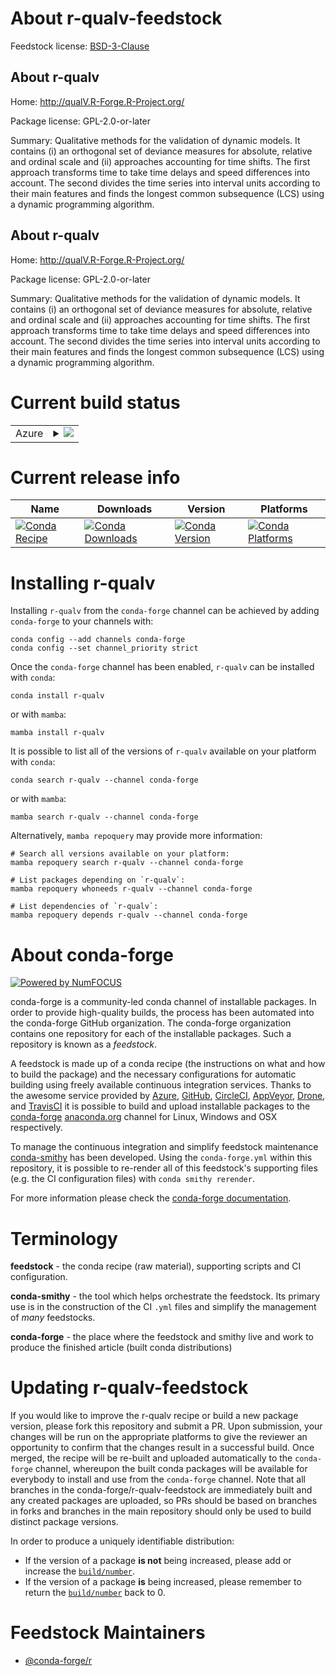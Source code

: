 About r-qualv-feedstock
=======================

Feedstock license: [BSD-3-Clause](https://github.com/conda-forge/r-qualv-feedstock/blob/main/LICENSE.txt)


About r-qualv
-------------

Home: http://qualV.R-Forge.R-Project.org/

Package license: GPL-2.0-or-later

Summary: Qualitative methods for the validation of dynamic models. It contains (i) an orthogonal set of deviance measures for absolute, relative and ordinal scale and (ii) approaches accounting for time shifts. The first approach transforms time to take time delays and speed differences into account. The second divides the time series into interval units according to their main features and finds the longest common subsequence (LCS) using a dynamic programming algorithm.

About r-qualv
-------------

Home: http://qualV.R-Forge.R-Project.org/

Package license: GPL-2.0-or-later

Summary: Qualitative methods for the validation of dynamic models. It contains (i) an orthogonal set of deviance measures for absolute, relative and ordinal scale and (ii) approaches accounting for time shifts. The first approach transforms time to take time delays and speed differences into account. The second divides the time series into interval units according to their main features and finds the longest common subsequence (LCS) using a dynamic programming algorithm.

Current build status
====================


<table>
    
  <tr>
    <td>Azure</td>
    <td>
      <details>
        <summary>
          <a href="https://dev.azure.com/conda-forge/feedstock-builds/_build/latest?definitionId=8340&branchName=main">
            <img src="https://dev.azure.com/conda-forge/feedstock-builds/_apis/build/status/r-qualv-feedstock?branchName=main">
          </a>
        </summary>
        <table>
          <thead><tr><th>Variant</th><th>Status</th></tr></thead>
          <tbody><tr>
              <td>linux_64_r_base4.3</td>
              <td>
                <a href="https://dev.azure.com/conda-forge/feedstock-builds/_build/latest?definitionId=8340&branchName=main">
                  <img src="https://dev.azure.com/conda-forge/feedstock-builds/_apis/build/status/r-qualv-feedstock?branchName=main&jobName=linux&configuration=linux%20linux_64_r_base4.3" alt="variant">
                </a>
              </td>
            </tr><tr>
              <td>linux_64_r_base4.4</td>
              <td>
                <a href="https://dev.azure.com/conda-forge/feedstock-builds/_build/latest?definitionId=8340&branchName=main">
                  <img src="https://dev.azure.com/conda-forge/feedstock-builds/_apis/build/status/r-qualv-feedstock?branchName=main&jobName=linux&configuration=linux%20linux_64_r_base4.4" alt="variant">
                </a>
              </td>
            </tr><tr>
              <td>osx_64_r_base4.3</td>
              <td>
                <a href="https://dev.azure.com/conda-forge/feedstock-builds/_build/latest?definitionId=8340&branchName=main">
                  <img src="https://dev.azure.com/conda-forge/feedstock-builds/_apis/build/status/r-qualv-feedstock?branchName=main&jobName=osx&configuration=osx%20osx_64_r_base4.3" alt="variant">
                </a>
              </td>
            </tr><tr>
              <td>osx_64_r_base4.4</td>
              <td>
                <a href="https://dev.azure.com/conda-forge/feedstock-builds/_build/latest?definitionId=8340&branchName=main">
                  <img src="https://dev.azure.com/conda-forge/feedstock-builds/_apis/build/status/r-qualv-feedstock?branchName=main&jobName=osx&configuration=osx%20osx_64_r_base4.4" alt="variant">
                </a>
              </td>
            </tr><tr>
              <td>win_64_r_base4.3</td>
              <td>
                <a href="https://dev.azure.com/conda-forge/feedstock-builds/_build/latest?definitionId=8340&branchName=main">
                  <img src="https://dev.azure.com/conda-forge/feedstock-builds/_apis/build/status/r-qualv-feedstock?branchName=main&jobName=win&configuration=win%20win_64_r_base4.3" alt="variant">
                </a>
              </td>
            </tr><tr>
              <td>win_64_r_base4.4</td>
              <td>
                <a href="https://dev.azure.com/conda-forge/feedstock-builds/_build/latest?definitionId=8340&branchName=main">
                  <img src="https://dev.azure.com/conda-forge/feedstock-builds/_apis/build/status/r-qualv-feedstock?branchName=main&jobName=win&configuration=win%20win_64_r_base4.4" alt="variant">
                </a>
              </td>
            </tr>
          </tbody>
        </table>
      </details>
    </td>
  </tr>
</table>

Current release info
====================

| Name | Downloads | Version | Platforms |
| --- | --- | --- | --- |
| [![Conda Recipe](https://img.shields.io/badge/recipe-r--qualv-green.svg)](https://anaconda.org/conda-forge/r-qualv) | [![Conda Downloads](https://img.shields.io/conda/dn/conda-forge/r-qualv.svg)](https://anaconda.org/conda-forge/r-qualv) | [![Conda Version](https://img.shields.io/conda/vn/conda-forge/r-qualv.svg)](https://anaconda.org/conda-forge/r-qualv) | [![Conda Platforms](https://img.shields.io/conda/pn/conda-forge/r-qualv.svg)](https://anaconda.org/conda-forge/r-qualv) |

Installing r-qualv
==================

Installing `r-qualv` from the `conda-forge` channel can be achieved by adding `conda-forge` to your channels with:

```
conda config --add channels conda-forge
conda config --set channel_priority strict
```

Once the `conda-forge` channel has been enabled, `r-qualv` can be installed with `conda`:

```
conda install r-qualv
```

or with `mamba`:

```
mamba install r-qualv
```

It is possible to list all of the versions of `r-qualv` available on your platform with `conda`:

```
conda search r-qualv --channel conda-forge
```

or with `mamba`:

```
mamba search r-qualv --channel conda-forge
```

Alternatively, `mamba repoquery` may provide more information:

```
# Search all versions available on your platform:
mamba repoquery search r-qualv --channel conda-forge

# List packages depending on `r-qualv`:
mamba repoquery whoneeds r-qualv --channel conda-forge

# List dependencies of `r-qualv`:
mamba repoquery depends r-qualv --channel conda-forge
```


About conda-forge
=================

[![Powered by
NumFOCUS](https://img.shields.io/badge/powered%20by-NumFOCUS-orange.svg?style=flat&colorA=E1523D&colorB=007D8A)](https://numfocus.org)

conda-forge is a community-led conda channel of installable packages.
In order to provide high-quality builds, the process has been automated into the
conda-forge GitHub organization. The conda-forge organization contains one repository
for each of the installable packages. Such a repository is known as a *feedstock*.

A feedstock is made up of a conda recipe (the instructions on what and how to build
the package) and the necessary configurations for automatic building using freely
available continuous integration services. Thanks to the awesome service provided by
[Azure](https://azure.microsoft.com/en-us/services/devops/), [GitHub](https://github.com/),
[CircleCI](https://circleci.com/), [AppVeyor](https://www.appveyor.com/),
[Drone](https://cloud.drone.io/welcome), and [TravisCI](https://travis-ci.com/)
it is possible to build and upload installable packages to the
[conda-forge](https://anaconda.org/conda-forge) [anaconda.org](https://anaconda.org/)
channel for Linux, Windows and OSX respectively.

To manage the continuous integration and simplify feedstock maintenance
[conda-smithy](https://github.com/conda-forge/conda-smithy) has been developed.
Using the ``conda-forge.yml`` within this repository, it is possible to re-render all of
this feedstock's supporting files (e.g. the CI configuration files) with ``conda smithy rerender``.

For more information please check the [conda-forge documentation](https://conda-forge.org/docs/).

Terminology
===========

**feedstock** - the conda recipe (raw material), supporting scripts and CI configuration.

**conda-smithy** - the tool which helps orchestrate the feedstock.
                   Its primary use is in the construction of the CI ``.yml`` files
                   and simplify the management of *many* feedstocks.

**conda-forge** - the place where the feedstock and smithy live and work to
                  produce the finished article (built conda distributions)


Updating r-qualv-feedstock
==========================

If you would like to improve the r-qualv recipe or build a new
package version, please fork this repository and submit a PR. Upon submission,
your changes will be run on the appropriate platforms to give the reviewer an
opportunity to confirm that the changes result in a successful build. Once
merged, the recipe will be re-built and uploaded automatically to the
`conda-forge` channel, whereupon the built conda packages will be available for
everybody to install and use from the `conda-forge` channel.
Note that all branches in the conda-forge/r-qualv-feedstock are
immediately built and any created packages are uploaded, so PRs should be based
on branches in forks and branches in the main repository should only be used to
build distinct package versions.

In order to produce a uniquely identifiable distribution:
 * If the version of a package **is not** being increased, please add or increase
   the [``build/number``](https://docs.conda.io/projects/conda-build/en/latest/resources/define-metadata.html#build-number-and-string).
 * If the version of a package **is** being increased, please remember to return
   the [``build/number``](https://docs.conda.io/projects/conda-build/en/latest/resources/define-metadata.html#build-number-and-string)
   back to 0.

Feedstock Maintainers
=====================

* [@conda-forge/r](https://github.com/conda-forge/r/)

